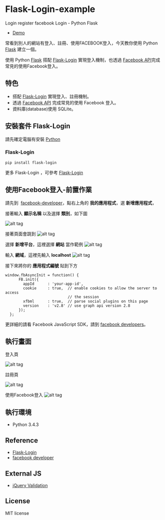 # Flask-Login-example
Login register facebook Login - Python Flask

* [Demo](https://youtu.be/5RlzqPz9oN8)  

常看到別人的網站有登入、註冊、使用FACEBOOK登入，今天教你使用 Python [Flask](http://flask.pocoo.org/) 建立一個。

使用 Python [Flask](http://flask.pocoo.org/) 搭配 [Flask-Login](https://flask-login.readthedocs.io/en/latest/)  實現登入機制，也透過 [Facebook API](https://developers.facebook.com/)完成常見的使用Facebook登入。

## 特色
* 搭配 [Flask-Login](https://flask-login.readthedocs.io/en/latest/) 實現登入、註冊機制。
* 透過 [Facebook API](https://developers.facebook.com/) 完成常見的使用 Facebook 登入。
* 資料庫(database)使用 SQLite。

## 安裝套件 Flask-Login 
請先確定電腦有安裝 [Python](https://www.python.org/)

### Flask-Login
``` 
pip install flask-login
```
更多 Flask-Login ，可參考  [Flask-Login](https://github.com/maxcountryman/flask-login) 

## 使用Facebook登入-前置作業
請先到  [facebook-developer](https://developers.facebook.com/)，點右上角的 <b>我的應用程式</b>，選 <b>新增應用程式</b>，

接著輸入 <b>顯示名稱</b> 以及選擇 <b>類別</b>，如下圖

![alt tag](http://i.imgur.com/8szV6O9.jpg)

接著頁面會跳到
![alt tag](http://i.imgur.com/AX0Zurh.jpg)

選擇 <b>新增平台</b>，這裡選擇 <b>網站</b> 當作範例
![alt tag](http://i.imgur.com/N6dmksa.jpg)

輸入 <b>網域</b>，這裡先輸入 <b>localhost</b>
![alt tag](http://i.imgur.com/pgqvVvv.jpg)

接下來將你的 <b> 應用程式編號</b> 貼到下方

``` 
window.fbAsyncInit = function() {
      FB.init({
        appId      : 'your-app-id',
        cookie     : true,  // enable cookies to allow the server to access
                            // the session
        xfbml      : true,  // parse social plugins on this page
        version    : 'v2.8' // use graph api version 2.8
      });
  };
```
更詳細的請看 Facebook JavaScript SDK，請到 [facebook developers](https://developers.facebook.com/docs/facebook-login/web)。

## 執行畫面
登入頁

![alt tag](http://i.imgur.com/7vgeRit.jpg)

註冊頁

![alt tag](http://i.imgur.com/4wUdDpN.jpg)

使用Facebook登入
![alt tag](http://i.imgur.com/uSAIAlY.jpg)

## 執行環境
* Python 3.4.3

## Reference 
* [Flask-Login](https://github.com/maxcountryman/flask-login) 
* [facebook developer](https://developers.facebook.com/docs/javascript) 

## External JS
* [jQuery Validation](https://jqueryvalidation.org/) 

## License
MIT license
